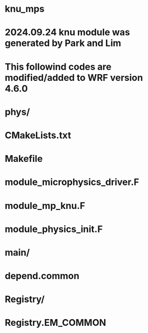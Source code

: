 # knu_mps
# 2024.09.24 knu module was generated by Park and Lim
# This followind codes are modified/added to WRF version 4.6.0

# phys/
# CMakeLists.txt
# Makefile
# module_microphysics_driver.F
# module_mp_knu.F
# module_physics_init.F

# main/
# depend.common

# Registry/
# Registry.EM_COMMON
